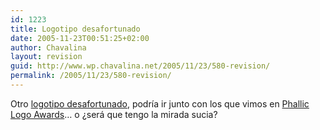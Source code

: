 ```yaml
---
id: 1223
title: Logotipo desafortunado
date: 2005-11-23T00:51:25+02:00
author: Chavalina
layout: revision
guid: http://www.wp.chavalina.net/2005/11/23/580-revision/
permalink: /2005/11/23/580-revision/
---
```

Otro <a href="http://www.microsiervos.com/archivo/diseno/test-de-agudeza-visual.html" target="_blank">logotipo desafortunado</a>, podría ir junto con los que vimos en <a href="http://www.chavalina.net/comentar.php?idpost=472" target="_blank">Phallic Logo Awards</a>… o ¿será que tengo la mirada sucia?